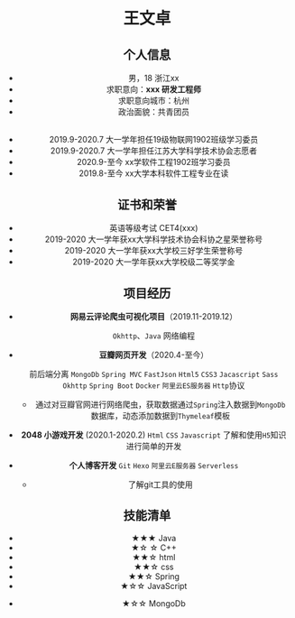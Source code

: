 <center>
     <h1>王文卓</h1>
     <div>
         <span>


 ##  个人信息 

 - 男，18  浙江xx
 - 求职意向：**xxx 研发工程师**
 - 求职意向城市：杭州
 - 政治面貌：共青团员

## 

- 2019.9-2020.7 大一学年担任19级物联网1902班级学习委员
- 2019.9-2020.7 大一学年担任江苏大学科学技术协会志愿者
- 2020.9-至今 xx学软件工程1902班学习委员
- 2019.8-至今 xx大学本科软件工程专业在读

## 证书和荣誉

* 英语等级考试 CET4(xxx) 
* 2019-2020 大一学年获xx大学科学技术协会科协之星荣誉称号
* 2019-2020 大一学年获xx大学校三好学生荣誉称号
* 2019-2020 大一学年获xx大学校级二等奖学金

##  项目经历

- **网易云评论爬虫可视化项目**（2019.11-2019.12）

  `Okhttp`、`Java` 网络编程

* **豆瓣网页开发**（2020.4-至今）

  前后端分离 `MongoDb` `Spring MVC`   `FastJson` `Html5` `CSS3` `Jacascript` `Sass` `Okhttp` `Spring Boot` `Docker` `阿里云ES服务器` `Http`协议

  * 通过对豆瓣官网进行网络爬虫，获取数据通过`Spring`注入数据到`MongoDb`数据库，动态添加数据到`Thymeleaf`模板

* **2048 小游戏开发** (2020.1-2020.2)              `Html` `CSS` `Javascript` 了解和使用`H5`知识进行简单的开发

* **个人博客开发** `Git` `Hexo`  `阿里云E服务器` `Serverless`

  * 了解git工具的使用

##  技能清单

- ★★★ Java
- ★☆ ☆ C++
- ★★☆  html
- ★★☆  css
- ★★☆ Spring
- ★☆☆  JavaScript

* ★☆☆ MongoDb